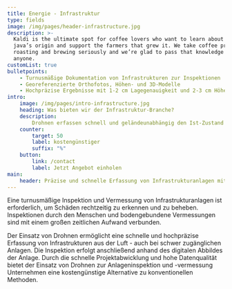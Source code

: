 ```yaml
---
title: Energie - Infrastruktur
type: fields
image: /img/pages/header-infrastructure.jpg
description: >-
  Kaldi is the ultimate spot for coffee lovers who want to learn about their
  java’s origin and support the farmers that grew it. We take coffee production,
  roasting and brewing seriously and we’re glad to pass that knowledge to
  anyone.
customList: true
bulletpoints:
    - Turnusmäßige Dokumentation von Infrastrukturen zur Inspektionen
    - Georeferenzierte Orthofotos, Höhen- und 3D-Modelle
    - Hochpräzise Ergebnisse mit 1-2 cm Lagegenauigkeit und 2-3 cm Höhengenauigkeit
intro:
    image: /img/pages/intro-infrastructure.jpg
    heading: Was bieten wir der Infrastruktur-Branche?
    description:
        Drohnen erfassen schnell und geländeunabhängig den Ist-Zustand von Infrastrukturanlagen. Für Inspektionen und zur Vermessung sind Drohnen-Lösungen somit die kostengünstige Alternative zur Bodenvermessung und Anlagensichtung durch den Menschen.
    counter:
        target: 50
        label: kostengünstiger
        suffix: "%"
    button:
        link: /contact
        label: Jetzt Angebot einholen
main:
    header: Präzise und schnelle Erfassung von Infrastrukturanlagen mittels Drohne
---
```


Eine turnusmäßige Inspektion und Vermessung von Infrastrukturanlagen ist erforderlich, um Schäden rechtzeitig zu erkennen und zu beheben. Inspektionen durch den Menschen und bodengebundene Vermessungen sind mit einem großen zeitlichen Aufwand verbunden.

Der Einsatz von Drohnen ermöglicht eine schnelle und hochpräzise Erfassung von Infrastrukturen aus der Luft - auch bei schwer zugänglichen Anlagen. Die Inspektion erfolgt anschließend anhand des digitalen Abbildes der Anlage. Durch die schnelle Projektabwicklung und hohe Datenqualität bietet der Einsatz von Drohnen zur Anlageninspektion und -vermessung Unternehmen eine kostengünstige Alternative zu konventionellen Methoden.

